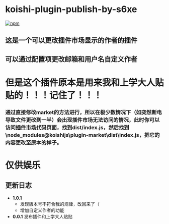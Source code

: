 # koishi-plugin-publish-by-s6xe

[![npm](https://img.shields.io/npm/v/koishi-plugin-publish-by-s6xe?style=flat-square)](https://www.npmjs.com/package/koishi-plugin-publish-by-s6xe)

## 这是一个可以更改插件市场显示的作者的插件

## 可以通过配置项更改邮箱和用户名自定义作者

# 但是这个插件原本是用来我和上学大人贴贴的！！！记住了！！！

### 通过直接修改market的方法进行，所以在极少数情况下（如突然断电导致文件更改到一半）会出现插件市场无法访问的情况，此时你可以访问[插件市场代码](https://www.npmjs.com/package/@koishijs/plugin-market?activeTab=code)页面，找到dist/index.js，然后找到\node_modules\@koishijs\plugin-market\dist\index.js，把它的内容更改至原本的样子。

# 仅供娱乐

## 更新日志

- **1.0.1**
    - 发现版本号不符合我的规律，改回来了（ 
    - 增加自定义作者的功能
- **0.0.1** 发布插件和上学大人贴贴